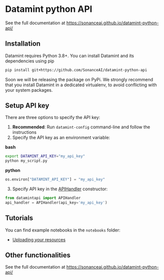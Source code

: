 # Datamint python API

See the full documentation at https://sonanceai.github.io/datamint-python-api/

Installation
------------

Datamint requires Python 3.8+. You can install Datamint and its
dependencies using pip

```bash
pip install git+https://github.com/SonanceAI/datamint-python-api
```

Soon we will be releasing the package on PyPi. We strongly recommend
that you install Datamint in a dedicated virtualenv, to avoid
conflicting with your system packages.

Setup API key
-------------

There are three options to specify the API key:

1. **Recommended**: Run `datamint-config` command-line and follow the instructions
2.  Specify the API key as an environment variable:  

**bash**
```bash
export DATAMINT_API_KEY="my_api_key"
python my_script.py
```

**python**
```python
os.environ["DATAMINT_API_KEY"] = "my_api_key"
```

3.  Specify API key in the [APIHandler](datamintapi/api_handler.py) constructor:

```python
from datamintapi import APIHandler
api_handler = APIHandler(api_key='my_api_key')
```

Tutorials
---------

You can find example notebooks in the `notebooks` folder:

- [Uploading your resources](notebooks/upload_data.ipynb)

Other functionalities
---------------------

See the full documentation at https://sonanceai.github.io/datamint-python-api/
